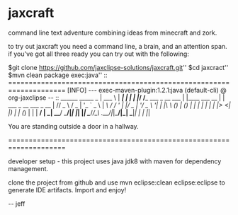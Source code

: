# jaxcraft
command line text adventure combining ideas from minecraft and zork.

to try out jaxcraft you need a command line, a brain, and an attention span.
if you've got all three ready you can try out with the following:


$git clone https://github.com/jaxclipse-solutions/jaxcraft.git''
$cd jaxcract''
$mvn clean package exec:java''
::
    ====================================================================
    [INFO] --- exec-maven-plugin:1.2.1:java (default-cli) @ org-jaxclipse --
::
    ______                        _____           _
    | ___ \                      |  ___|         | |
    | |_/ /___   ___  _ __ ___   | |____  ___ __ | | ___  _ __ ___ _ __
    |    // _ \ / _ \| '_ ` _ \  |  __\ \/ / '_ \| |/ _ \| '__/ _ \ '__|
    | |\ \ (_) | (_) | | | | | | | |___>  <| |_) | | (_) | | |  __/ |
    \_| \_\___/ \___/|_| |_| |_| \____/_/\_\ .__/|_|\___/|_|  \___|_|
                                       | |
                                       |_|

You are standing outside a door in a hallway.
>


====================================================================

developer setup - this project uses java jdk8 with maven for dependency management.

clone the project from github and use mvn eclipse:clean eclipse:eclipse 
to generate IDE artifacts.  Import and enjoy!

-- jeff
